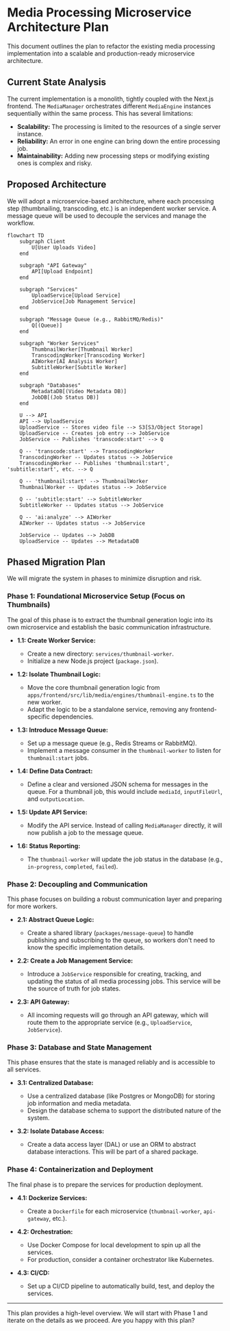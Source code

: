 # Media Processing Microservice Architecture Plan

This document outlines the plan to refactor the existing media processing implementation into a scalable and production-ready microservice architecture.

## Current State Analysis

The current implementation is a monolith, tightly coupled with the Next.js frontend. The `MediaManager` orchestrates different `MediaEngine` instances sequentially within the same process. This has several limitations:

- **Scalability:** The processing is limited to the resources of a single server instance.
- **Reliability:** An error in one engine can bring down the entire processing job.
- **Maintainability:** Adding new processing steps or modifying existing ones is complex and risky.

## Proposed Architecture

We will adopt a microservice-based architecture, where each processing step (thumbnailing, transcoding, etc.) is an independent worker service. A message queue will be used to decouple the services and manage the workflow.

```mermaid
flowchart TD
    subgraph Client
        U[User Uploads Video]
    end

    subgraph "API Gateway"
        API[Upload Endpoint]
    end

    subgraph "Services"
        UploadService[Upload Service]
        JobService[Job Management Service]
    end

    subgraph "Message Queue (e.g., RabbitMQ/Redis)"
        Q[(Queue)]
    end

    subgraph "Worker Services"
        ThumbnailWorker[Thumbnail Worker]
        TranscodingWorker[Transcoding Worker]
        AIWorker[AI Analysis Worker]
        SubtitleWorker[Subtitle Worker]
    end

    subgraph "Databases"
        MetadataDB[(Video Metadata DB)]
        JobDB[(Job Status DB)]
    end

    U --> API
    API --> UploadService
    UploadService -- Stores video file --> S3[S3/Object Storage]
    UploadService -- Creates job entry --> JobService
    JobService -- Publishes 'transcode:start' --> Q

    Q -- 'transcode:start' --> TranscodingWorker
    TranscodingWorker -- Updates status --> JobService
    TranscodingWorker -- Publishes 'thumbnail:start', 'subtitle:start', etc. --> Q

    Q -- 'thumbnail:start' --> ThumbnailWorker
    ThumbnailWorker -- Updates status --> JobService

    Q -- 'subtitle:start' --> SubtitleWorker
    SubtitleWorker -- Updates status --> JobService

    Q -- 'ai:analyze' --> AIWorker
    AIWorker -- Updates status --> JobService

    JobService -- Updates --> JobDB
    UploadService -- Updates --> MetadataDB
```

## Phased Migration Plan

We will migrate the system in phases to minimize disruption and risk.

### Phase 1: Foundational Microservice Setup (Focus on Thumbnails)

The goal of this phase is to extract the thumbnail generation logic into its own microservice and establish the basic communication infrastructure.

- **1.1: Create Worker Service:**
  - Create a new directory: `services/thumbnail-worker`.
  - Initialize a new Node.js project (`package.json`).

- **1.2: Isolate Thumbnail Logic:**
  - Move the core thumbnail generation logic from `apps/frontend/src/lib/media/engines/thumbnail-engine.ts` to the new worker.
  - Adapt the logic to be a standalone service, removing any frontend-specific dependencies.

- **1.3: Introduce Message Queue:**
  - Set up a message queue (e.g., Redis Streams or RabbitMQ).
  - Implement a message consumer in the `thumbnail-worker` to listen for `thumbnail:start` jobs.

- **1.4: Define Data Contract:**
  - Define a clear and versioned JSON schema for messages in the queue. For a thumbnail job, this would include `mediaId`, `inputFileUrl`, and `outputLocation`.

- **1.5: Update API Service:**
  - Modify the API service. Instead of calling `MediaManager` directly, it will now publish a job to the message queue.

- **1.6: Status Reporting:**
  - The `thumbnail-worker` will update the job status in the database (e.g., `in-progress`, `completed`, `failed`).

### Phase 2: Decoupling and Communication

This phase focuses on building a robust communication layer and preparing for more workers.

- **2.1: Abstract Queue Logic:**
  - Create a shared library (`packages/message-queue`) to handle publishing and subscribing to the queue, so workers don't need to know the specific implementation details.

- **2.2: Create a Job Management Service:**
  - Introduce a `JobService` responsible for creating, tracking, and updating the status of all media processing jobs. This service will be the source of truth for job states.

- **2.3: API Gateway:**
  - All incoming requests will go through an API gateway, which will route them to the appropriate service (e.g., `UploadService`, `JobService`).

### Phase 3: Database and State Management

This phase ensures that the state is managed reliably and is accessible to all services.

- **3.1: Centralized Database:**
  - Use a centralized database (like Postgres or MongoDB) for storing job information and media metadata.
  - Design the database schema to support the distributed nature of the system.

- **3.2: Isolate Database Access:**
  - Create a data access layer (DAL) or use an ORM to abstract database interactions. This will be part of a shared package.

### Phase 4: Containerization and Deployment

The final phase is to prepare the services for production deployment.

- **4.1: Dockerize Services:**
  - Create a `Dockerfile` for each microservice (`thumbnail-worker`, `api-gateway`, etc.).

- **4.2: Orchestration:**
  - Use Docker Compose for local development to spin up all the services.
  - For production, consider a container orchestrator like Kubernetes.

- **4.3: CI/CD:**
  - Set up a CI/CD pipeline to automatically build, test, and deploy the services.

---

This plan provides a high-level overview. We will start with Phase 1 and iterate on the details as we proceed. Are you happy with this plan?
